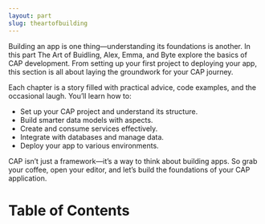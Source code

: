 ```yaml
---
layout: part
slug: theartofbuilding
---
```

Building an app is one thing—understanding its foundations is another. In this part The Art of Buidling, Alex, Emma, and Byte explore the basics of CAP development. From setting up your first project to deploying your app, this section is all about laying the groundwork for your CAP journey.

Each chapter is a story filled with practical advice, code examples, and the occasional laugh. You’ll learn how to:

- Set up your CAP project and understand its structure.
- Build smarter data models with aspects.
- Create and consume services effectively.
- Integrate with databases and manage data.
- Deploy your app to various environments.

CAP isn’t just a framework—it’s a way to think about building apps. So grab your coffee, open your editor, and let’s build the foundations of your CAP application.

# Table of Contents
